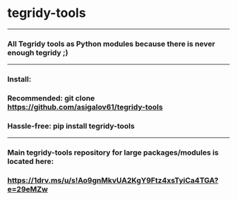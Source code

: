 # tegridy-tools

***

### All Tegridy tools as Python modules because there is never enough tegridy ;)

***
### Install:

### Recommended: git clone https://github.com/asigalov61/tegridy-tools 

### Hassle-free: pip install tegridy-tools

***

### Main tegridy-tools repository for large packages/modules is located here:

### https://1drv.ms/u/s!Ao9gnMkvUA2KgY9Ftz4xsTyiCa4TGA?e=29eMZw
